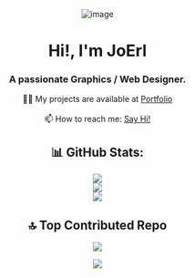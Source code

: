 <div align="center">

![image](https://github.com/user-attachments/assets/d2c758d3-3258-4d67-951c-da69e1c80ad7)

<h1 align="center">Hi!, I'm JoErl</h1>
<h3 align="center">A passionate Graphics / Web Designer.</h3>

👨‍💻 My projects are available at <a href="https://joerl.pages.dev" target="_blank">Portfolio</a> <br><br>
📫 How to reach me: <a href="mailto:jo.erl444@gmail.com">Say Hi!</a>


[comment]: <> (💻 Tech Stack:)
[comment]: <> (## 🌐 Socials:)

## 📊 GitHub Stats:

![](https://github-readme-streak-stats.herokuapp.com/?user=jo-erl&theme=dark&hide_border=false)<br/>
![](https://github-readme-stats.vercel.app/api/top-langs/?username=jo-erl&theme=dark&hide_border=false&include_all_commits=false&count_private=false&layout=compact)<br/>
![](https://github-profile-trophy.vercel.app/?username=Jo-erl&theme=radical&no-frame=false&no-bg=false&margin-w=4)

## 🔝 Top Contributed Repo

![](https://github-contributor-stats.vercel.app/api?username=jo-erl&limit=5&theme=dark&combine_all_yearly_contributions=true)

[![](https://visitcount.itsvg.in/api?id=Jo-erl&icon=0&color=0)](https://visitcount.itsvg.in)

</div>
